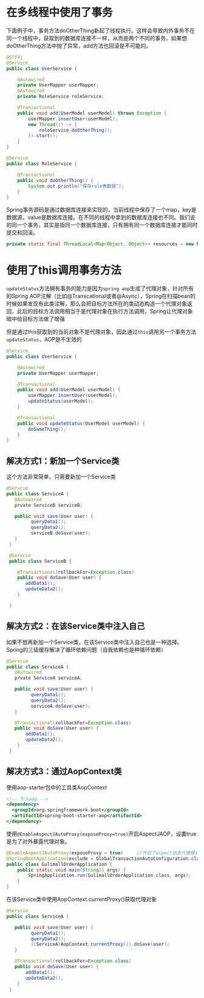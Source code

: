 # 在多线程中使用了事务
下面例子中，事务方法doOtherThing新起了线程执行。这样会导致内外事务不在同一个线程中，获取到的数据库连接不一样，从而是两个不同的事务。如果想doOtherThing方法中抛了异常，add方法也回滚是不可能的。

```Java
@Slf4j
@Service
public class UserService {

    @Autowired
    private UserMapper userMapper;
    @Autowired
    private RoleService roleService;

    @Transactional
    public void add(UserModel userModel) throws Exception {
        userMapper.insertUser(userModel);
        new Thread(() -> {
            roleService.doOtherThing();
        }).start();
    }
}

@Service
public class RoleService {

    @Transactional
    public void doOtherThing() {
        System.out.println("保存role表数据");
    }
}
```

Spring事务源码是通过数据库连接来实现的，当前线程中保存了一个map，key是数据源，value是数据库连接。在不同的线程中拿到的数据库连接也不同。我们说的同一个事务，其实是指同一个数据库连接，只有拥有同一个数据库连接才能同时提交和回滚。

```Java
private static final ThreadLocal<Map<Object, Object>> resources = new NamedThreadLocal<>("Transactional resources");
```

# 使用了this调用事务方法
`updateStatus`方法拥有事务的能力是因为`spring aop`生成了代理对象，针对所有的Spring AOP注解（比如@Transcational或者@Async），Spring在扫描bean的时候如果发现有此类注解，那么会把目标方法所在的类动态构造一个代理对象返回，此后的目标方法调用相当于是代理对象在执行方法调用，Spring让代理对象暗中给目标方法做了增强


但是通过this获取到的当前对象不是代理对象，因此通过`this`调用另一个事务方法`updateStatus`，AOP是不生效的

```Java
@Service
public class UserService {

    @Autowired
    private UserMapper userMapper;

    @Transactional
    public void add(UserModel userModel) {
        userMapper.insertUser(userModel);
        updateStatus(userModel);
    }

    @Transactional
    public void updateStatus(UserModel userModel) {
        doSameThing();
    }
}
```

## 解决方式1：新加一个Service类

这个方法非常简单，只需要新加一个Service类

```Java
@Servcie
public class ServiceA {
   @Autowired
   prvate ServiceB serviceB;

   public void save(User user) {
         queryData1();
         queryData2();
         serviceB.doSave(user);
   }
 }

 @Servcie
 public class ServiceB {

    @Transactional(rollbackFor=Exception.class)
    public void doSave(User user) {
       addData1();
       updateData2();
    }

 }
```

## 解决方式2：在该Service类中注入自己

如果不想再新加一个Service类，在该Service类中注入自己也是一种选择。Spring的三级缓存解决了循环依赖问题（自我依赖也是种循环依赖）

```Java
@Servcie
public class ServiceA {
   @Autowired
   prvate ServiceA serviceA;

   public void save(User user) {
         queryData1();
         queryData2();
         serviceA.doSave(user);
   }

   @Transactional(rollbackFor=Exception.class)
   public void doSave(User user) {
       addData1();
       updateData2();
    }
 }
```

## 解决方式3：通过AopContext类

使用aop-starter包中的工具类AopContext

```XML
<!-- 引入aop -->
<dependency>
  <groupId>org.springframework.boot</groupId>
  <artifactId>spring-boot-starter-aop</artifactId>
</dependency>
```

使用`@EnableAspectJAutoProxy(exposeProxy=true)`开启AspectJAOP，设置true是为了对外暴露代理对象。

```Java
@EnableAspectJAutoProxy(exposeProxy = true)     //开启了aspect动态代理模式,对外暴露代理对象
@SpringBootApplication(exclude = GlobalTransactionAutoConfiguration.class)
public class GulimallOrderApplication {
    public static void main(String[] args) {
        SpringApplication.run(GulimallOrderApplication.class, args);
    }
}
```

在该Service类中使用AopContext.currentProxy()获取代理对象

```Java
@Servcie
public class ServiceA {

   public void save(User user) {
         queryData1();
         queryData2();
         ((ServiceA)AopContext.currentProxy()).doSave(user);
   }

   @Transactional(rollbackFor=Exception.class)
   public void doSave(User user) {
       addData1();
       updateData2();
    }
 }
```